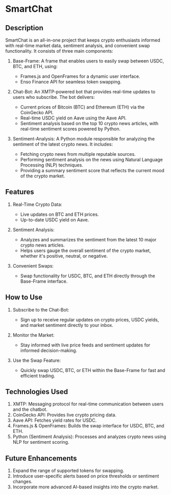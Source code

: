 # SmartChat

## Description

SmartChat is an all-in-one project that keeps crypto enthusiasts informed with real-time market data, sentiment analysis, and convenient swap functionality. It consists of three main components:

1. Base-Frame:
A frame that enables users to easily swap between USDC, BTC, and ETH, using:
    - Frames.js and OpenFrames for a dynamic user interface.
    - Enso Finance API for seamless token swapping.

2. Chat-Bot:
An XMTP-powered bot that provides real-time updates to users who subscribe. The bot delivers:
    - Current prices of Bitcoin (BTC) and Ethereum (ETH) via the CoinGecko API.
    - Real-time USDC yield on Aave using the Aave API.
    - Sentiment analysis based on the top 10 crypto news articles, with real-time sentiment scores powered by Python.

3. Sentiment-Analysis:
A Python module responsible for analyzing the sentiment of the latest crypto news. It includes:
    - Fetching crypto news from multiple reputable sources.
    - Performing sentiment analysis on the news using Natural Language Processing (NLP) techniques.
    - Providing a summary sentiment score that reflects the current mood of the crypto market.

## Features

1. Real-Time Crypto Data:
    - Live updates on BTC and ETH prices.
    - Up-to-date USDC yield on Aave.

2. Sentiment Analysis:
    - Analyzes and summarizes the sentiment from the latest 10 major crypto news articles.
    - Helps users gauge the overall sentiment of the crypto market, whether it's positive, neutral, or negative.

3. Convenient Swaps:
    - Swap functionality for USDC, BTC, and ETH directly through the Base-Frame interface.

## How to Use

1. Subscribe to the Chat-Bot:
    - Sign up to receive regular updates on crypto prices, USDC yields, and market sentiment directly to your inbox.

2. Monitor the Market:
    - Stay informed with live price feeds and sentiment updates for informed decision-making.

3. Use the Swap Feature:
    - Quickly swap USDC, BTC, or ETH within the Base-Frame for fast and efficient trading.

## Technologies Used

1. XMTP: Messaging protocol for real-time communication between users and the chatbot.
2. CoinGecko API: Provides live crypto pricing data.
3. Aave API: Fetches yield rates for USDC.
4. Frames.js & OpenFrames: Builds the swap interface for USDC, BTC, and ETH.
5. Python (Sentiment Analysis): Processes and analyzes crypto news using NLP for sentiment scoring.

## Future Enhancements

1. Expand the range of supported tokens for swapping.
2. Introduce user-specific alerts based on price thresholds or sentiment changes.
3. Incorporate more advanced AI-based insights into the crypto market.